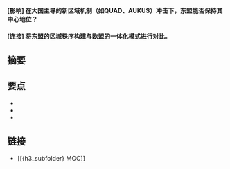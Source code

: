 #### [影响] 在大国主导的新区域机制（如QUAD、AUKUS）冲击下，东盟能否保持其中心地位？


#### [连接] 将东盟的区域秩序构建与欧盟的一体化模式进行对比。


## 摘要


## 要点

- 
- 
- 

## 链接

- [[{h3_subfolder} MOC]]
